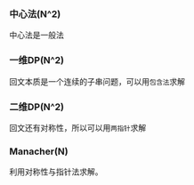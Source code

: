 ### 中心法(N^2)
中心法是一般法
### 一维DP(N^2)
回文本质是一个连续的子串问题，可以用`包含法`求解
### 二维DP(N^2)
回文还有对称性，所以可以用`两指针`求解
### Manacher(N)
利用对称性与指针法求解。

